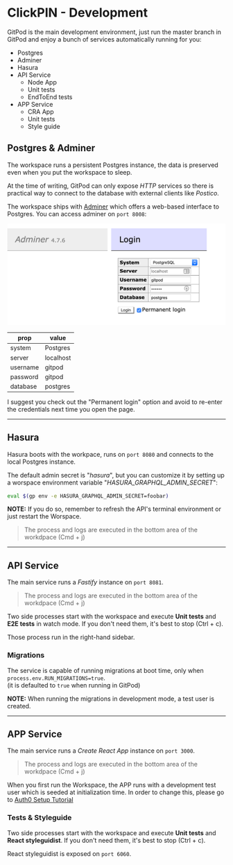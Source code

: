 # ClickPIN - Development

GitPod is the main development environment, just run the master branch
in GitPod and enjoy a bunch of services automatically running for you:

- Postgres
- Adminer
- Hasura
- API Service
  - Node App
  - Unit tests
  - EndToEnd tests
- APP Service
  - CRA App
  - Unit tests
  - Style guide

## Postgres & Adminer

The workspace runs a persistent Postgres instance, the data is preserved
even when you put the workspace to sleep.

At the time of writing, GitPod can only expose _HTTP_ services so there is
practical way to connect to the database with external clients like _Postico_.

The workspace ships with [Adminer] which offers a web-based interface to Postgres.
You can access adminer on `port 8008`:

![Adminer Login](./images/adminer-login.png)

| prop     | value     |
| -------- | --------- |
| system   | Postgres  |
| server   | localhost |
| username | gitpod    |
| password | gitpod    |
| database | postgres  |

I suggest you check out the "Permanent login" option and avoid to re-enter the
credentials next time you open the page.

---

## Hasura

Hasura boots with the workpace, runs on `port 8080` and connects to the local
Postgres instance.

The default admin secret is "_hasura_", but you can customize it by setting up
a worspace environment variable "_HASURA_GRAPHQL_ADMIN_SECRET_":

```bash
eval $(gp env -e HASURA_GRAPHQL_ADMIN_SECRET=foobar)
```

**NOTE:** If you do so, remember to refresh the API's terminal environment
or just restart the Worspace.

> The process and logs are executed in the bottom area of the workdpace (Cmd + j)

---

## API Service

The main service runs a _Fastify_ instance on `port 8081`.

> The process and logs are executed in the bottom area of the workdpace (Cmd + j)

Two side processes start with the workspace and execute **Unit tests** and
**E2E tests** in watch mode. If you don't need them, it's best to stop (Ctrl + c).

Those process run in the right-hand sidebar.

### Migrations

The service is capable of running migrations at boot time, only when
`process.env.RUN_MIGRATIONS=true`.  
(it is defaulted to `true` when running in GitPod)

**NOTE:** When running the migrations in development mode, a test user is created.

---

## APP Service

The main service runs a _Create React App_ instance on `port 3000`.

> The process and logs are executed in the bottom area of the workdpace (Cmd + j)

When you first run the Workspace, the APP runs with a development test user which
is seeded at initialization time. In order to change this, please go to
[Auth0 Setup Tutorial](./auth0/)

### Tests & Styleguide

Two side processes start with the workspace and execute **Unit tests** and
**React styleguidist**. If you don't need them, it's best to stop (Ctrl + c).

React styleguidist is exposed on `port 6060`.

[adminer]: https://www.adminer.org/
